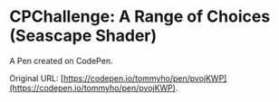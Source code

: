 # CPChallenge: A Range of Choices (Seascape Shader)

A Pen created on CodePen.

Original URL: [https://codepen.io/tommyho/pen/pvojKWP](https://codepen.io/tommyho/pen/pvojKWP).

